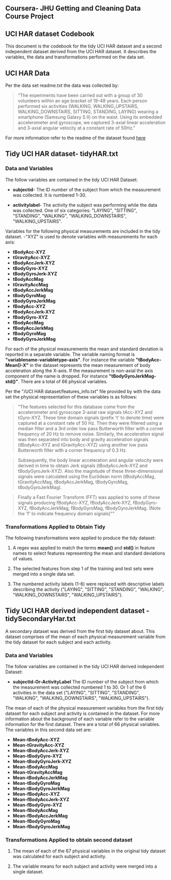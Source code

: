 ## Coursera- JHU Getting and Cleaning Data Course Project

## UCI HAR dataset Codebook
This document is the codebook for the tidy UCI HAR dataset and a second independent dataset derived from the UCI HAR dataset. It describes the variables, the data and transformations performed on the data set.

## UCI HAR Data

Per the data set readme.txt the data was collected by:

>"The experiments have been carried out with a group of 30 volunteers within an age bracket of 19-48 years. Each person performed six activities (WALKING, WALKING_UPSTAIRS, WALKING_DOWNSTAIRS, SITTING, STANDING, LAYING) wearing a smartphone (Samsung Galaxy S II) on the waist. Using its embedded accelerometer and gyroscope, we captured 3-axial linear acceleration and 3-axial angular velocity at a constant rate of 50Hz."

For more information refer to the readme of the dataset found  [here](http://archive.ics.uci.edu/ml/datasets/Human+Activity+Recognition+Using+Smartphones)

## Tidy UCI HAR dataset- tidyHAR.txt

### Data and Variables
The follow variables are contained in the tidy UCI HAR Dataset:

* **subjectid**- The ID number of the subject from which the measurement was collected.  It is numbered 1-30.

* **activitylabel**- The activity the subject was performing while the data was collected.  One of six categories: "LAYING", "SITTING", "STANDING", "WALKING", "WALKING_DOWNSTAIRS", "WALKING_UPSTAIRS".

Variables for the following physical measurements are included in the tidy dataset. -"XYZ" is used to denote variables with measurements for each axis:

* **tBodyAcc-XYZ**
* **tGravityAcc-XYZ**
* **tBodyAccJerk-XYZ**
* **tBodyGyro-XYZ**
* **tBodyGyroJerk-XYZ**
* **tBodyAccMag**
* **tGravityAccMag**
* **tBodyAccJerkMag**
* **tBodyGyroMag**
* **tBodyGyroJerkMag**
* **fBodyAcc-XYZ**
* **fBodyAccJerk-XYZ**
* **fBodyGyro-XYZ**
* **fBodyAccMag**
* **fBodyAccJerkMag**
* **fBodyGyroMag**
* **fBodyGyroJerkMag**

For each of the  physical measurements the mean and standard deviation is reported in a separate variable.  The variable naming format is **"variablename-variabletype-axis"**.  For instance the variable **"tBodyAcc-Mean()-X"** in the dataset represents the mean measurement of body acceleration along the X-axis.  If the measurement is non-axial the axis component of the name is dropped.  For instance **"tBodyGyroJerkMag-std()"**. There are a total of 66 physical variables.

Per the "/UCI HAR dataset/features_info.txt" file provided by with the data set the physical representation of these variables is as follows:

> "The features selected for this database come from the accelerometer and gyroscope 3-axial raw signals tAcc-XYZ and tGyro-XYZ. These time domain signals (prefix 't' to denote time) were captured at a constant rate of 50 Hz. Then they were filtered using a median filter and a 3rd order low pass Butterworth filter with a corner frequency of 20 Hz to remove noise. Similarly, the acceleration signal was then separated into body and gravity acceleration signals (tBodyAcc-XYZ and tGravityAcc-XYZ) using another low pass Butterworth filter with a corner frequency of 0.3 Hz.

> Subsequently, the body linear acceleration and angular velocity were derived in time to obtain Jerk signals (tBodyAccJerk-XYZ and tBodyGyroJerk-XYZ). Also the magnitude of these three-dimensional signals were calculated using the Euclidean norm (tBodyAccMag, tGravityAccMag, tBodyAccJerkMag, tBodyGyroMag, tBodyGyroJerkMag).

> Finally a Fast Fourier Transform (FFT) was applied to some of these signals producing fBodyAcc-XYZ, fBodyAccJerk-XYZ, fBodyGyro-XYZ, fBodyAccJerkMag, fBodyGyroMag, fBodyGyroJerkMag. (Note the 'f' to indicate frequency domain signals)""

### Transformations Applied to Obtain Tidy
The following transformations were applied to produce the tidy dataset:

1.  A regex was applied to match the terms **mean()** and **std()** in feature names to select features representing the mean and standard deviations of values.

2. The selected features from step 1 of the training and test sets were merged into a single data set.

3.  The numbered activity labels (1-6) were replaced with descriptive labels describing the activity ("LAYING", "SITTING", "STANDING", "WALKING", "WALKING_DOWNSTAIRS", "WALKING_UPSTAIRS").


## Tidy UCI HAR derived independent dataset - tidySecondaryHar.txt

A secondary dataset was derived from the first tidy dataset about.  This dataset comprises of the mean of each physical measurement variable from the tidy dataset for each subject and each activity.

### Data and Variables

The follow variables are contained in the tidy UCI HAR derived independent Dataset:

* **subjectId-Or-ActivityLabel** The ID number of the subject from which the measurement was collected numbered 1 to 30.  Or 1 of the 6 activities in the data set ("LAYING", "SITTING", "STANDING", "WALKING", "WALKING_DOWNSTAIRS", "WALKING_UPSTAIRS").

The mean of each of the physical measurement variables from the first tidy dataset for each subject and activity is contained in the dataset. For more information about the background of each variable refer to the variable information for the first dataset.  There are a total of 66 physical variables. The variables in this second data set are:

* **Mean-tBodyAcc-XYZ**
* **Mean-tGravityAcc-XYZ**
* **Mean-tBodyAccJerk-XYZ**
* **Mean-tBodyGyro-XYZ**
* **Mean-tBodyGyroJerk-XYZ**
* **Mean-tBodyAccMag**
* **Mean-tGravityAccMag**
* **Mean-tBodyAccJerkMag**
* **Mean-tBodyGyroMag**
* **Mean-tBodyGyroJerkMag**
* **Mean-fBodyAcc-XYZ**
* **Mean-fBodyAccJerk-XYZ**
* **Mean-fBodyGyro-XYZ**
* **Mean-fBodyAccMag**
* **Mean-fBodyAccJerkMag**
* **Mean-fBodyGyroMag**
* **Mean-fBodyGyroJerkMag**

### Transformations Applied to obtain second dataset

1.  The mean of each of the 67 physical variables in the original tidy dataset was calculated for each subject and activity.

2. The variable means for each subject and activity were merged into a single dataset.
